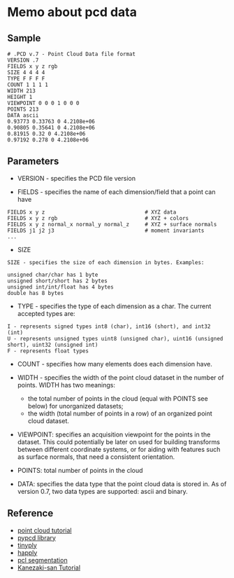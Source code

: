 # Memo about pcd data #
## Sample ##
```
# .PCD v.7 - Point Cloud Data file format
VERSION .7
FIELDS x y z rgb
SIZE 4 4 4 4
TYPE F F F F
COUNT 1 1 1 1
WIDTH 213
HEIGHT 1
VIEWPOINT 0 0 0 1 0 0 0
POINTS 213
DATA ascii
0.93773 0.33763 0 4.2108e+06
0.90805 0.35641 0 4.2108e+06
0.81915 0.32 0 4.2108e+06
0.97192 0.278 0 4.2108e+06
```

## Parameters ##
- VERSION - specifies the PCD file version

- FIELDS - specifies the name of each dimension/field that a point can have
```
FIELDS x y z                                # XYZ data
FIELDS x y z rgb                            # XYZ + colors
FIELDS x y z normal_x normal_y normal_z     # XYZ + surface normals
FIELDS j1 j2 j3                             # moment invariants
...
```
- SIZE
```
SIZE - specifies the size of each dimension in bytes. Examples:

unsigned char/char has 1 byte
unsigned short/short has 2 bytes
unsigned int/int/float has 4 bytes
double has 8 bytes
```
- TYPE - specifies the type of each dimension as a char. The current accepted types are:
```
I - represents signed types int8 (char), int16 (short), and int32 (int)
U - represents unsigned types uint8 (unsigned char), uint16 (unsigned short), uint32 (unsigned int)
F - represents float types
```
- COUNT - specifies how many elements does each dimension have.
- WIDTH - specifies the width of the point cloud dataset in the number of points. WIDTH has two meanings:
  + the total number of points in the cloud (equal with POINTS see below) for unorganized datasets;
  + the width (total number of points in a row) of an organized point cloud dataset.

- VIEWPOINT: specifies an acquisition viewpoint for the points in the dataset. This could potentially be later on used for building transforms between different coordinate systems, or for aiding with features such as surface normals, that need a consistent orientation.
- POINTS: total number of points in the cloud
- DATA: specifies the data type that the point cloud data is stored in. As of version 0.7, two data types are supported: ascii and binary.

## Reference ##
- [point cloud tutorial](http://pointclouds.org/documentation/tutorials/pcd_file_format.php)
- [pypcd library](https://github.com/dimatura/pypcd)
- [tinyply](https://github.com/ddiakopoulos/tinyply)
- [happly](https://github.com/nmwsharp/happly)
- [pcl segmentation](https://gitlab.com/taketwo/snc)
- [Kanezaki-san Tutorial](https://staff.aist.go.jp/kanezaki.asako/pdf/SSII2016_AsakoKanezaki_tutorial.pdf)
